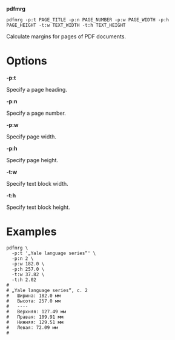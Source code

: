 **pdfmrg**

````
pdfmrg -p:t PAGE_TITLE -p:n PAGE_NUMBER -p:w PAGE_WIDTH -p:h PAGE_HEIGHT -t:w TEXT_WIDTH -t:h TEXT_HEIGHT
````

Calculate margins for pages of PDF documents.

# Options #

**-p:t**

  Specify a page heading.

**-p:n**

  Specify a page number.

**-p:w**

  Specify page width.

**-p:h**

  Specify page height.

**-t:w**

  Specify text block width.

**-t:h**

  Specify text block height.

# Examples #

````
pdfmrg \
  -p:t '„Yale language series“' \
  -p:n 2 \
  -p:w 182.0 \
  -p:h 257.0 \
  -t:w 37.82 \
  -t:h 2.02
#
# „Yale language series“, с. 2
#   Ширина: 182.0 мм
#   Высота: 257.0 мм
#   ----
#   Верхняя: 127.49 мм
#   Правая: 109.91 мм
#   Нижняя: 129.51 мм
#   Левая: 72.09 мм
#
````

